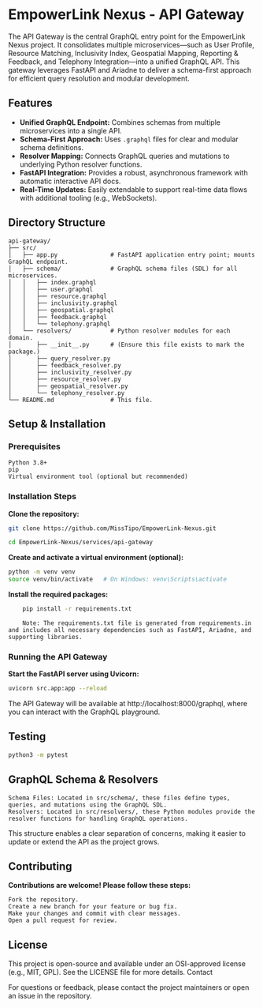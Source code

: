 # EmpowerLink Nexus - API Gateway

The API Gateway is the central GraphQL entry point for the EmpowerLink Nexus project. It consolidates multiple microservices—such as User Profile, Resource Matching, Inclusivity Index, Geospatial Mapping, Reporting & Feedback, and Telephony Integration—into a unified GraphQL API. This gateway leverages FastAPI and Ariadne to deliver a schema-first approach for efficient query resolution and modular development.

## Features

- **Unified GraphQL Endpoint:** Combines schemas from multiple microservices into a single API.
- **Schema-First Approach:** Uses `.graphql` files for clear and modular schema definitions.
- **Resolver Mapping:** Connects GraphQL queries and mutations to underlying Python resolver functions.
- **FastAPI Integration:** Provides a robust, asynchronous framework with automatic interactive API docs.
- **Real-Time Updates:** Easily extendable to support real-time data flows with additional tooling (e.g., WebSockets).

## Directory Structure

```plaintext
api-gateway/
├── src/
│   ├── app.py               # FastAPI application entry point; mounts GraphQL endpoint.
│   ├── schema/              # GraphQL schema files (SDL) for all microservices.
│   │   ├── index.graphql
│   │   ├── user.graphql
│   │   ├── resource.graphql
│   │   ├── inclusivity.graphql
│   │   ├── geospatial.graphql
│   │   ├── feedback.graphql
│   │   └── telephony.graphql
│   └── resolvers/           # Python resolver modules for each domain.
│       ├── __init__.py      # (Ensure this file exists to mark the package.)
│       ├── query_resolver.py
│       ├── feedback_resolver.py
│       ├── inclusivity_resolver.py
│       ├── resource_resolver.py
│       ├── geospatial_resolver.py
│       └── telephony_resolver.py
└── README.md                # This file.
```
## Setup & Installation
### Prerequisites

    Python 3.8+
    pip
    Virtual environment tool (optional but recommended)

### Installation Steps

__Clone the repository:__
```bash
git clone https://github.com/MissTipo/EmpowerLink-Nexus.git
```
```bash
cd EmpowerLink-Nexus/services/api-gateway
```

__Create and activate a virtual environment (optional):__
```bash
python -m venv venv
source venv/bin/activate   # On Windows: venv\Scripts\activate
```

__Install the required packages:__
```bash
    pip install -r requirements.txt
```

        Note: The requirements.txt file is generated from requirements.in and includes all necessary dependencies such as FastAPI, Ariadne, and supporting libraries.

### Running the API Gateway

__Start the FastAPI server using Uvicorn:__
```bash
uvicorn src.app:app --reload
```

The API Gateway will be available at http://localhost:8000/graphql, where you can interact with the GraphQL playground.

## Testing
```bash
python3 -m pytest
```

## GraphQL Schema & Resolvers

    Schema Files: Located in src/schema/, these files define types, queries, and mutations using the GraphQL SDL.
    Resolvers: Located in src/resolvers/, these Python modules provide the resolver functions for handling GraphQL operations.

This structure enables a clear separation of concerns, making it easier to update or extend the API as the project grows.

## Contributing

__Contributions are welcome! Please follow these steps:__

    Fork the repository.
    Create a new branch for your feature or bug fix.
    Make your changes and commit with clear messages.
    Open a pull request for review.

## License

This project is open-source and available under an OSI-approved license (e.g., MIT, GPL). See the LICENSE file for more details.
Contact

For questions or feedback, please contact the project maintainers or open an issue in the repository.
